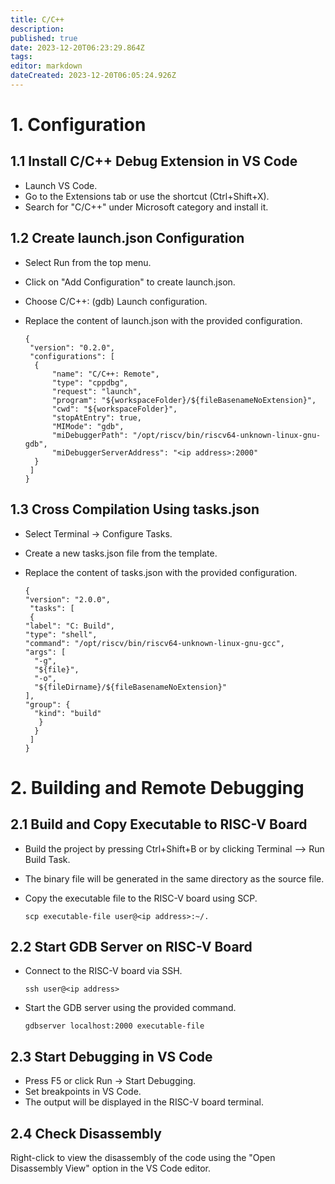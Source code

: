 ```yaml
---
title: C/C++
description: 
published: true
date: 2023-12-20T06:23:29.864Z
tags: 
editor: markdown
dateCreated: 2023-12-20T06:05:24.926Z
---
```


# 1. Configuration
## 1.1 Install C/C++ Debug Extension in VS Code
- Launch VS Code.
- Go to the Extensions tab or use the shortcut (Ctrl+Shift+X).
- Search for "C/C++" under Microsoft category and install it.
## 1.2 Create launch.json Configuration
- Select Run from the top menu.
- Click on "Add Configuration" to create launch.json.
- Choose C/C++: (gdb) Launch configuration.
- Replace the content of launch.json with the provided configuration.

      {
       "version": "0.2.0",
       "configurations": [
        {
            "name": "C/C++: Remote",
            "type": "cppdbg",
            "request": "launch",
            "program": "${workspaceFolder}/${fileBasenameNoExtension}",
            "cwd": "${workspaceFolder}",
            "stopAtEntry": true,
            "MIMode": "gdb",
            "miDebuggerPath": "/opt/riscv/bin/riscv64-unknown-linux-gnu-gdb",
            "miDebuggerServerAddress": "<ip address>:2000"
        }
       ]
      }
## 1.3 Cross Compilation Using tasks.json
- Select Terminal -> Configure Tasks.
- Create a new tasks.json file from the template.
- Replace the content of tasks.json with the provided configuration.

      {
      "version": "2.0.0",
       "tasks": [
       {
      "label": "C: Build",
      "type": "shell",
      "command": "/opt/riscv/bin/riscv64-unknown-linux-gnu-gcc",
      "args": [
        "-g",
        "${file}",
        "-o",
        "${fileDirname}/${fileBasenameNoExtension}"
      ],
      "group": {
        "kind": "build"
         }
        }
       ]
      }
# 2. Building and Remote Debugging
## 2.1 Build and Copy Executable to RISC-V Board
- Build the project by pressing Ctrl+Shift+B or by clicking Terminal --> Run Build Task.
- The binary file will be generated in the same directory as the source file.
- Copy the executable file to the RISC-V board using SCP.

      scp executable-file user@<ip address>:~/.  
## 2.2 Start GDB Server on RISC-V Board
- Connect to the RISC-V board via SSH.

      ssh user@<ip address> 
- Start the GDB server using the provided command.

      gdbserver localhost:2000 executable-file 
## 2.3 Start Debugging in VS Code
- Press F5 or click Run -> Start Debugging.
- Set breakpoints in VS Code.
- The output will be displayed in the RISC-V board terminal.
## 2.4 Check Disassembly
Right-click to view the disassembly of the code using the "Open Disassembly View" option in the VS Code editor.